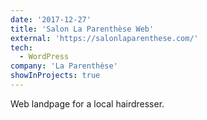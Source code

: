 ```yaml
---
date: '2017-12-27'
title: 'Salon La Parenthèse Web'
external: 'https://salonlaparenthese.com/'
tech:
  - WordPress
company: 'La Parenthèse'
showInProjects: true
---
```


Web landpage for a local hairdresser.
